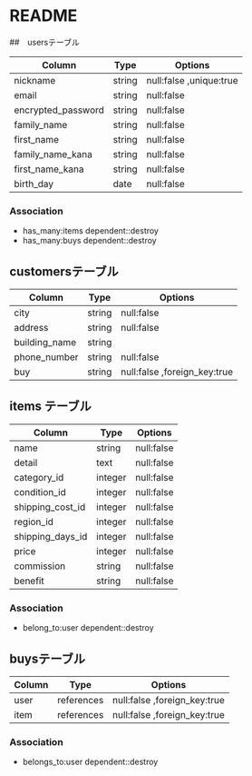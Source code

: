 # README

##　usersテーブル

| Column             | Type       | Options                 |
| ------------------ | ---------- | ----------------------- |
| nickname           | string     | null:false ,unique:true |
| email              | string     | null:false              |
| encrypted_password | string     | null:false              |
| family_name        | string     | null:false              |
| first_name         | string     | null:false              |
| family_name_kana   | string     | null:false              |
| first_name_kana    | string     | null:false              |
| birth_day          | date       | null:false              |

### Association
* has_many:items  dependent::destroy
* has_many:buys  dependent::destroy





## customersテーブル
| Column             | Type       | Options                 |
| ------------------ | ---------- | ----------------------- |
| city               | string     | null:false              |
| address            | string     | null:false              |
| building_name      | string     |                         |
| phone_number       | string     | null:false              | 
| buy                | string     | null:false ,foreign_key:true |







## items テーブル
| Column             | Type       | Options                      |
| ------------------ | ---------- | ----------------------------  |
| name               | string     | null:false                    |
| detail             | text       | null:false                    |
| category_id        | integer    | null:false                    |
| condition_id       | integer    | null:false                    |
| shipping_cost_id   | integer    | null:false                    |
| region_id          | integer    | null:false                    |
| shipping_days_id   | integer    | null:false                    |
| price              | integer    | null:false                    |
| commission         | string     | null:false                    |
| benefit            | string     | null:false                    |

### Association
* belong_to:user  dependent::destroy





## buysテーブル
| Column             | Type       | Options                      |
| ------------------ | ---------- | ----------------------------  |
| user               | references | null:false ,foreign_key:true |
| item               | references | null:false ,foreign_key:true |



### Association
* belongs_to:user  dependent::destroy









